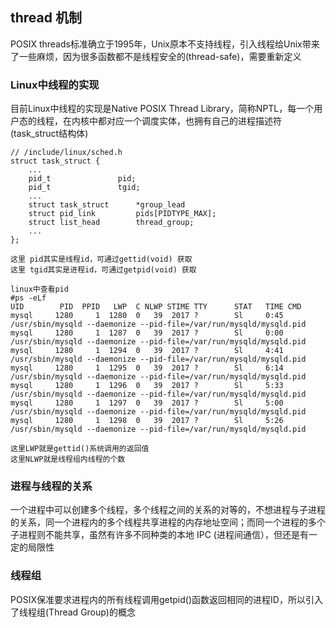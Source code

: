 ## thread 机制
POSIX threads标准确立于1995年，Unix原本不支持线程，引入线程给Unix带来了一些麻烦，因为很多函数都不是线程安全的(thread-safe)，需要重新定义

### Linux中线程的实现
目前Linux中线程的实现是Native POSIX Thread Library，简称NPTL，每一个用户态的线程，在内核中都对应一个调度实体，也拥有自己的进程描述符(task_struct结构体)
```
// /include/linux/sched.h
struct task_struct {
    ...
	pid_t				pid;
	pid_t				tgid;
    ...
    struct task_struct		*group_lead
    struct pid_link			pids[PIDTYPE_MAX];
	struct list_head		thread_group;
    ...
};

这里 pid其实是线程id，可通过gettid(void) 获取
这里 tgid其实是进程id，可通过getpid(void) 获取

linux中查看pid
#ps -eLf
UID        PID  PPID   LWP  C NLWP STIME TTY      STAT   TIME CMD
mysql     1280     1  1280  0   39  2017 ?        Sl     0:45 /usr/sbin/mysqld --daemonize --pid-file=/var/run/mysqld/mysqld.pid
mysql     1280     1  1287  0   39  2017 ?        Sl     0:00 /usr/sbin/mysqld --daemonize --pid-file=/var/run/mysqld/mysqld.pid
mysql     1280     1  1294  0   39  2017 ?        Sl     4:41 /usr/sbin/mysqld --daemonize --pid-file=/var/run/mysqld/mysqld.pid
mysql     1280     1  1295  0   39  2017 ?        Sl     6:14 /usr/sbin/mysqld --daemonize --pid-file=/var/run/mysqld/mysqld.pid
mysql     1280     1  1296  0   39  2017 ?        Sl     5:33 /usr/sbin/mysqld --daemonize --pid-file=/var/run/mysqld/mysqld.pid
mysql     1280     1  1297  0   39  2017 ?        Sl     5:00 /usr/sbin/mysqld --daemonize --pid-file=/var/run/mysqld/mysqld.pid
mysql     1280     1  1298  0   39  2017 ?        Sl     5:26 /usr/sbin/mysqld --daemonize --pid-file=/var/run/mysqld/mysqld.pid

这里LWP就是gettid()系统调用的返回值
这里NLWP就是线程组内线程的个数
```

### 进程与线程的关系
一个进程中可以创建多个线程，多个线程之间的关系的对等的，不想进程与子进程的关系，同一个进程内的多个线程共享进程的内存地址空间；而同一个进程的多个子进程则不能共享，虽然有许多不同种类的本地 IPC (进程间通信），但还是有一定的局限性

### 线程组
POSIX保准要求进程内的所有线程调用getpid()函数返回相同的进程ID，所以引入了线程组(Thread Group)的概念
